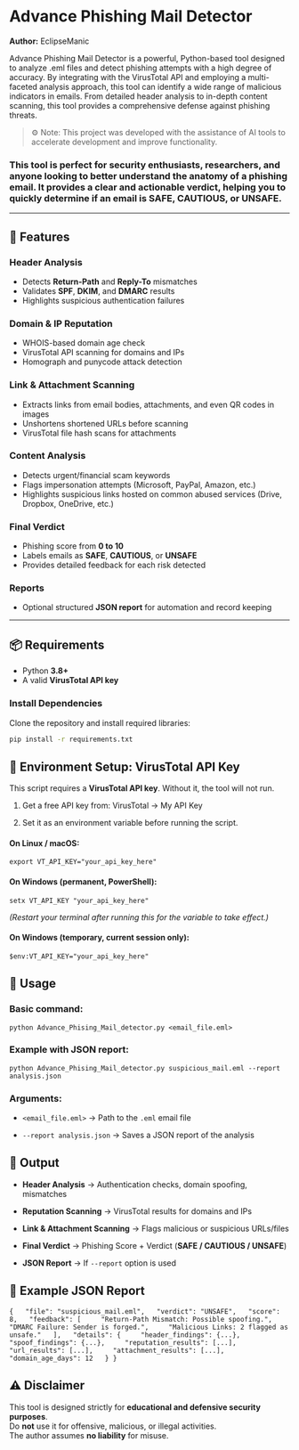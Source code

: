 # Advance Phishing Mail Detector

**Author:** EclipseManic  

Advance Phishing Mail Detector is a powerful, Python-based tool designed to analyze .eml files and detect phishing attempts with a high degree of accuracy. By integrating with the VirusTotal API and employing a multi-faceted analysis approach, this tool can identify a wide range of malicious indicators in emails. From detailed header analysis to in-depth content scanning, this tool provides a comprehensive defense against phishing threats.

> ⚙️ Note: This project was developed with the assistance of AI tools to accelerate development and improve functionality.

### This tool is perfect for security enthusiasts, researchers, and anyone looking to better understand the anatomy of a phishing email. It provides a clear and actionable verdict, helping you to quickly determine if an email is SAFE, CAUTIOUS, or UNSAFE.
---

## 🚀 Features

### Header Analysis
- Detects **Return-Path** and **Reply-To** mismatches  
- Validates **SPF**, **DKIM**, and **DMARC** results  
- Highlights suspicious authentication failures  

### Domain & IP Reputation
- WHOIS-based domain age check  
- VirusTotal API scanning for domains and IPs  
- Homograph and punycode attack detection  

### Link & Attachment Scanning
- Extracts links from email bodies, attachments, and even QR codes in images  
- Unshortens shortened URLs before scanning  
- VirusTotal file hash scans for attachments  

### Content Analysis
- Detects urgent/financial scam keywords  
- Flags impersonation attempts (Microsoft, PayPal, Amazon, etc.)  
- Highlights suspicious links hosted on common abused services (Drive, Dropbox, OneDrive, etc.)  

### Final Verdict
- Phishing score from **0 to 10**  
- Labels emails as **SAFE**, **CAUTIOUS**, or **UNSAFE**  
- Provides detailed feedback for each risk detected  

### Reports
- Optional structured **JSON report** for automation and record keeping  

---

## 📦 Requirements

- Python **3.8+**  
- A valid **VirusTotal API key**  

### Install Dependencies
Clone the repository and install required libraries:

```bash
pip install -r requirements.txt
```

## 🔑 Environment Setup: VirusTotal API Key

This script requires a **VirusTotal API key**. Without it, the tool will not run.

1.  Get a free API key from: VirusTotal → My API Key
    
2.  Set it as an environment variable before running the script.
    

#### On Linux / macOS:

`export VT_API_KEY="your_api_key_here"`

#### On Windows (permanent, PowerShell):

`setx VT_API_KEY "your_api_key_here"`

_(Restart your terminal after running this for the variable to take effect.)_

#### On Windows (temporary, current session only):

`$env:VT_API_KEY="your_api_key_here"`

## 🔧 Usage

### Basic command:

`python Advance_Phising_Mail_detector.py <email_file.eml>`

### Example with JSON report:

`python Advance_Phising_Mail_detector.py suspicious_mail.eml --report analysis.json`

### Arguments:

-   `<email_file.eml>` → Path to the `.eml` email file
    
-   `--report analysis.json` → Saves a JSON report of the analysis
    

## 📝 Output

-   **Header Analysis** → Authentication checks, domain spoofing, mismatches
    
-   **Reputation Scanning** → VirusTotal results for domains and IPs
    
-   **Link & Attachment Scanning** → Flags malicious or suspicious URLs/files
    
-   **Final Verdict** → Phishing Score + Verdict (**SAFE / CAUTIOUS / UNSAFE**)
    
-   **JSON Report** → If `--report` option is used
    

## 📂 Example JSON Report

`{   "file": "suspicious_mail.eml",   "verdict": "UNSAFE",   "score": 8,   "feedback": [     "Return-Path Mismatch: Possible spoofing.",     "DMARC Failure: Sender is forged.",     "Malicious Links: 2 flagged as unsafe."   ],   "details": {     "header_findings": {...},     "spoof_findings": {...},     "reputation_results": [...],     "url_results": [...],     "attachment_results": [...],     "domain_age_days": 12   } }`

## ⚠️ Disclaimer

This tool is designed strictly for **educational and defensive security purposes**.  
Do **not** use it for offensive, malicious, or illegal activities.  
The author assumes **no liability** for misuse.
